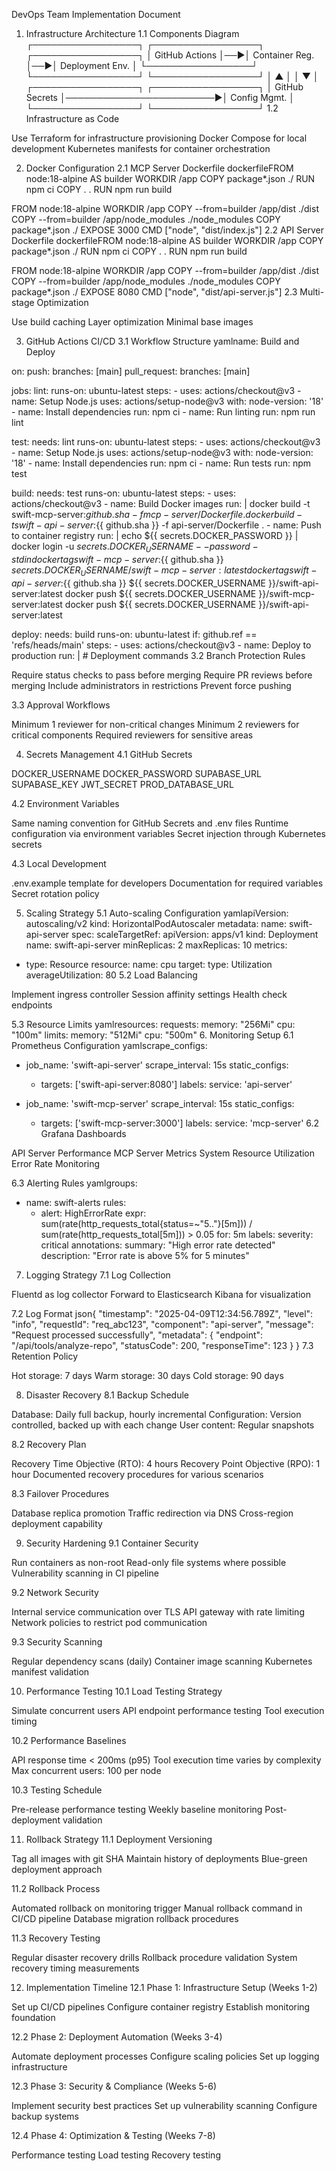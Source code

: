 DevOps Team Implementation Document
1. Infrastructure Architecture
1.1 Components Diagram
┌─────────────────┐   ┌─────────────────┐   ┌─────────────────┐
│ GitHub Actions  │──►│ Container Reg.  │──►│ Deployment Env. │
└─────────────────┘   └─────────────────┘   └─────────────────┘
        │                                            ▲
        │                                            │
        ▼                                            │
┌─────────────────┐                         ┌─────────────────┐
│ GitHub Secrets  │────────────────────────►│  Config Mgmt.   │
└─────────────────┘                         └─────────────────┘
1.2 Infrastructure as Code

Use Terraform for infrastructure provisioning
Docker Compose for local development
Kubernetes manifests for container orchestration

2. Docker Configuration
2.1 MCP Server Dockerfile
dockerfileFROM node:18-alpine AS builder
WORKDIR /app
COPY package*.json ./
RUN npm ci
COPY . .
RUN npm run build

FROM node:18-alpine
WORKDIR /app
COPY --from=builder /app/dist ./dist
COPY --from=builder /app/node_modules ./node_modules
COPY package*.json ./
EXPOSE 3000
CMD ["node", "dist/index.js"]
2.2 API Server Dockerfile
dockerfileFROM node:18-alpine AS builder
WORKDIR /app
COPY package*.json ./
RUN npm ci
COPY . .
RUN npm run build

FROM node:18-alpine
WORKDIR /app
COPY --from=builder /app/dist ./dist
COPY --from=builder /app/node_modules ./node_modules
COPY package*.json ./
EXPOSE 8080
CMD ["node", "dist/api-server.js"]
2.3 Multi-stage Optimization

Use build caching
Layer optimization
Minimal base images

3. GitHub Actions CI/CD
3.1 Workflow Structure
yamlname: Build and Deploy

on:
  push:
    branches: [main]
  pull_request:
    branches: [main]

jobs:
  lint:
    runs-on: ubuntu-latest
    steps:
      - uses: actions/checkout@v3
      - name: Setup Node.js
        uses: actions/setup-node@v3
        with:
          node-version: '18'
      - name: Install dependencies
        run: npm ci
      - name: Run linting
        run: npm run lint

  test:
    needs: lint
    runs-on: ubuntu-latest
    steps:
      - uses: actions/checkout@v3
      - name: Setup Node.js
        uses: actions/setup-node@v3
        with:
          node-version: '18'
      - name: Install dependencies
        run: npm ci
      - name: Run tests
        run: npm test

  build:
    needs: test
    runs-on: ubuntu-latest
    steps:
      - uses: actions/checkout@v3
      - name: Build Docker images
        run: |
          docker build -t swift-mcp-server:${{ github.sha }} -f mcp-server/Dockerfile .
          docker build -t swift-api-server:${{ github.sha }} -f api-server/Dockerfile .
      - name: Push to container registry
        run: |
          echo ${{ secrets.DOCKER_PASSWORD }} | docker login -u ${{ secrets.DOCKER_USERNAME }} --password-stdin
          docker tag swift-mcp-server:${{ github.sha }} ${{ secrets.DOCKER_USERNAME }}/swift-mcp-server:latest
          docker tag swift-api-server:${{ github.sha }} ${{ secrets.DOCKER_USERNAME }}/swift-api-server:latest
          docker push ${{ secrets.DOCKER_USERNAME }}/swift-mcp-server:latest
          docker push ${{ secrets.DOCKER_USERNAME }}/swift-api-server:latest

  deploy:
    needs: build
    runs-on: ubuntu-latest
    if: github.ref == 'refs/heads/main'
    steps:
      - uses: actions/checkout@v3
      - name: Deploy to production
        run: |
          # Deployment commands
3.2 Branch Protection Rules

Require status checks to pass before merging
Require PR reviews before merging
Include administrators in restrictions
Prevent force pushing

3.3 Approval Workflows

Minimum 1 reviewer for non-critical changes
Minimum 2 reviewers for critical components
Required reviewers for sensitive areas

4. Secrets Management
4.1 GitHub Secrets

DOCKER_USERNAME
DOCKER_PASSWORD
SUPABASE_URL
SUPABASE_KEY
JWT_SECRET
PROD_DATABASE_URL

4.2 Environment Variables

Same naming convention for GitHub Secrets and .env files
Runtime configuration via environment variables
Secret injection through Kubernetes secrets

4.3 Local Development

.env.example template for developers
Documentation for required variables
Secret rotation policy

5. Scaling Strategy
5.1 Auto-scaling Configuration
yamlapiVersion: autoscaling/v2
kind: HorizontalPodAutoscaler
metadata:
  name: swift-api-server
spec:
  scaleTargetRef:
    apiVersion: apps/v1
    kind: Deployment
    name: swift-api-server
  minReplicas: 2
  maxReplicas: 10
  metrics:
  - type: Resource
    resource:
      name: cpu
      target:
        type: Utilization
        averageUtilization: 80
5.2 Load Balancing

Implement ingress controller
Session affinity settings
Health check endpoints

5.3 Resource Limits
yamlresources:
  requests:
    memory: "256Mi"
    cpu: "100m"
  limits:
    memory: "512Mi"
    cpu: "500m"
6. Monitoring Setup
6.1 Prometheus Configuration
yamlscrape_configs:
  - job_name: 'swift-api-server'
    scrape_interval: 15s
    static_configs:
      - targets: ['swift-api-server:8080']
        labels:
          service: 'api-server'

  - job_name: 'swift-mcp-server'
    scrape_interval: 15s
    static_configs:
      - targets: ['swift-mcp-server:3000']
        labels:
          service: 'mcp-server'
6.2 Grafana Dashboards

API Server Performance
MCP Server Metrics
System Resource Utilization
Error Rate Monitoring

6.3 Alerting Rules
yamlgroups:
- name: swift-alerts
  rules:
  - alert: HighErrorRate
    expr: sum(rate(http_requests_total{status=~"5.."}[5m])) / sum(rate(http_requests_total[5m])) > 0.05
    for: 5m
    labels:
      severity: critical
    annotations:
      summary: "High error rate detected"
      description: "Error rate is above 5% for 5 minutes"
7. Logging Strategy
7.1 Log Collection

Fluentd as log collector
Forward to Elasticsearch
Kibana for visualization

7.2 Log Format
json{
  "timestamp": "2025-04-09T12:34:56.789Z",
  "level": "info",
  "requestId": "req_abc123",
  "component": "api-server",
  "message": "Request processed successfully",
  "metadata": {
    "endpoint": "/api/tools/analyze-repo",
    "statusCode": 200,
    "responseTime": 123
  }
}
7.3 Retention Policy

Hot storage: 7 days
Warm storage: 30 days
Cold storage: 90 days

8. Disaster Recovery
8.1 Backup Schedule

Database: Daily full backup, hourly incremental
Configuration: Version controlled, backed up with each change
User content: Regular snapshots

8.2 Recovery Plan

Recovery Time Objective (RTO): 4 hours
Recovery Point Objective (RPO): 1 hour
Documented recovery procedures for various scenarios

8.3 Failover Procedures

Database replica promotion
Traffic redirection via DNS
Cross-region deployment capability

9. Security Hardening
9.1 Container Security

Run containers as non-root
Read-only file systems where possible
Vulnerability scanning in CI pipeline

9.2 Network Security

Internal service communication over TLS
API gateway with rate limiting
Network policies to restrict pod communication

9.3 Security Scanning

Regular dependency scans (daily)
Container image scanning
Kubernetes manifest validation

10. Performance Testing
10.1 Load Testing Strategy

Simulate concurrent users
API endpoint performance testing
Tool execution timing

10.2 Performance Baselines

API response time < 200ms (p95)
Tool execution time varies by complexity
Max concurrent users: 100 per node

10.3 Testing Schedule

Pre-release performance testing
Weekly baseline monitoring
Post-deployment validation

11. Rollback Strategy
11.1 Deployment Versioning

Tag all images with git SHA
Maintain history of deployments
Blue-green deployment approach

11.2 Rollback Process

Automated rollback on monitoring trigger
Manual rollback command in CI/CD pipeline
Database migration rollback procedures

11.3 Recovery Testing

Regular disaster recovery drills
Rollback procedure validation
System recovery timing measurements

12. Implementation Timeline
12.1 Phase 1: Infrastructure Setup (Weeks 1-2)

Set up CI/CD pipelines
Configure container registry
Establish monitoring foundation

12.2 Phase 2: Deployment Automation (Weeks 3-4)

Automate deployment processes
Configure scaling policies
Set up logging infrastructure

12.3 Phase 3: Security & Compliance (Weeks 5-6)

Implement security best practices
Set up vulnerability scanning
Configure backup systems

12.4 Phase 4: Optimization & Testing (Weeks 7-8)

Performance testing
Load testing
Recovery testing